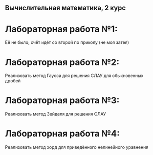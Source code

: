 ## Вычислительная математика, 2 курс
# Лабораторная работа №1:
Её не было, счёт идёт со второй по приколу (не моя затея)
# Лабораторная работа №2:
Реализовать метод Гаусса для решения СЛАУ для обыкновенных дробей
# Лабораторная работа №3:
Реализовать метод Зейделя для решения СЛАУ
# Лабораторная работа №4:
Реализовать метод хорд для приведённого нелинейного уравнения